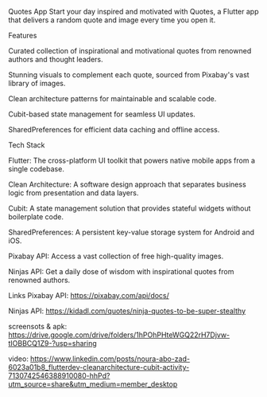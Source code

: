 Quotes App
Start your day inspired and motivated with Quotes, a Flutter app that delivers a random quote and image every time you open it.


Features

Curated collection of inspirational and motivational quotes from renowned authors and thought leaders.

Stunning visuals to complement each quote, sourced from Pixabay's vast library of images.

Clean architecture patterns for maintainable and scalable code.

Cubit-based state management for seamless UI updates.

SharedPreferences for efficient data caching and offline access.


Tech Stack

Flutter: The cross-platform UI toolkit that powers native mobile apps from a single codebase.

Clean Architecture: A software design approach that separates business logic from presentation and data layers.

Cubit: A state management solution that provides stateful widgets without boilerplate code.

SharedPreferences: A persistent key-value storage system for Android and iOS.

Pixabay API: Access a vast collection of free high-quality images.

Ninjas API: Get a daily dose of wisdom with inspirational quotes from renowned authors.



Links
Pixabay API: https://pixabay.com/api/docs/

Ninjas API: https://kidadl.com/quotes/ninja-quotes-to-be-super-stealthy

screensots & apk: https://drive.google.com/drive/folders/1hPOhPHteWGQ22rH7Djvw-tIOBBCQ1Z9-?usp=sharing

video: https://www.linkedin.com/posts/noura-abo-zad-6023a01b8_flutterdev-cleanarchitecture-cubit-activity-7130742546388910080-hhPd?utm_source=share&utm_medium=member_desktop 
